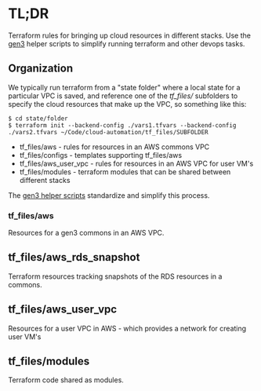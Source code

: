 # TL;DR

Terraform rules for bringing up cloud resources in different stacks.  Use the [gen3](../gen3/README.md) 
helper scripts to simplify running terraform and other
devops tasks.

## Organization

We typically run terraform from a "state folder" where a local state for a particular VPC is saved, and reference one of the *tf_files/* subfolders to specify the cloud resources that make up the VPC, so something like this:

```
$ cd state/folder
$ terraform init --backend-config ./vars1.tfvars --backend-config ./vars2.tfvars ~/Code/cloud-automation/tf_files/SUBFOLDER
```

* tf_files/aws - rules for resources in an AWS commons VPC
* tf_files/configs - templates supporting tf_files/aws
* tf_files/aws_user_vpc - rules for resources in an AWS VPC for user VM's
* tf_files/modules - terraform modules that can be shared between different stacks

The [gen3 helper scripts](../gen3/README.md) standardize and simplify this process.

### tf_files/aws

Resources for a gen3 commons in an AWS VPC.

## tf_files/aws_rds_snapshot

Terraform resources tracking snapshots of the RDS resources in a commons.

## tf_files/aws_user_vpc

Resources for a user VPC in AWS - which provides a network for creating user VM's

## tf_files/modules

Terraform code shared as modules.
